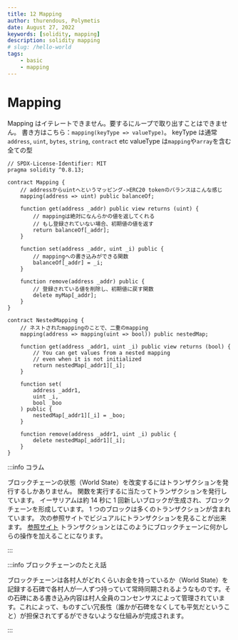 ```yaml
---
title: 12 Mapping
author: thurendous, Polymetis
date: August 27, 2022
keywords: [solidity, mapping]
description: solidity mapping
# slug: /hello-world
tags:
    - basic
    - mapping
---
```


# Mapping

Mapping はイテレートできません。要するにループで取り出すことはできません。
書き方はこちら：`mapping(keyType => valueType)`。
keyType は通常`address`, `uint`, `bytes`, `string`, `contract` etc
valueType は`mapping`や`array`を含む全ての型

```solidity
// SPDX-License-Identifier: MIT
pragma solidity ^0.8.13;

contract Mapping {
    // addressからuintへというマッピング->ERC20 tokenのバランスはこんな感じ
    mapping(address => uint) public balanceOf;

    function get(address _addr) public view returns (uint) {
        // mappingは絶対になんらかの値を返してくれる
        // もし登録されていない場合、初期値の値を返す
        return balanceOf[_addr];
    }

    function set(address _addr, uint _i) public {
        // mappingへの書き込みができる関数
        balanceOf[_addr] = _i;
    }

    function remove(address _addr) public {
        // 登録されている値を削除し、初期値に戻す関数
        delete myMap[_addr];
    }
}

contract NestedMapping {
    // ネストされたmappingのことで、二重のmapping
    mapping(address => mapping(uint => bool)) public nestedMap;

    function get(address _addr1, uint _i) public view returns (bool) {
        // You can get values from a nested mapping
        // even when it is not initialized
        return nestedMap[_addr1][_i];
    }

    function set(
        address _addr1,
        uint _i,
        bool _boo
    ) public {
        nestedMap[_addr1][_i] = _boo;
    }

    function remove(address _addr1, uint _i) public {
        delete nestedMap[_addr1][_i];
    }
}

```

:::info コラム

ブロックチェーンの状態（World State）を改変するにはトランザクションを発行するしかありません。
関数を実行するに当たってトランザクションを発行しています。
イーサリアムは約 14 秒に 1 回新しいブロックが生成され、ブロックチェーンを形成しています。
1 つのブロックは多くのトランザクションが含まれています。
次の参照サイトでビジュアルにトランザクションを見ることが出来ます。
[参照サイト](https://txstreet.com/v/eth-btc)
トランザクションとはこのようにブロックチェーンに何かしらの操作を加えることになります。

:::

:::info ブロックチェーンのたとえ話

ブロックチェーンは各村人がどれくらいお金を持っているか（World State）を記録する石碑で各村人が一人ずつ持っていて常時同期されるようなものです。その石碑にある書き込み内容は村人全員のコンセンサスによって管理されています。これによって、ものすごい冗長性（誰かが石碑をなくしても平気だということ）が担保されてずるができないような仕組みが完成されます。

:::
